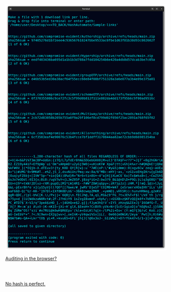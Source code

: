 <!---
Detect if file hosts changed something. Downloads from links in a file, saves
sha256sum of individual and 1 big hash of all, regardless of link order.
-->



<p align="center">
  <img src="https://raw.githubusercontent.com/compromise-evident/HashAutomate/main/Other/Terminal_6dc031728f353dc013b64f375f0dc865f29854b65b56084debfe3e7bd49bebd2.png">
</p>

[Auditing in the browser?](https://coliru.stacked-crooked.com/a/1b55a35c53b304a0)

<br>
<br>

[No hash is perfect.](https://github.com/compromise-evident/WhatNot/blob/main/Hash%20collision%20calculator.pdf)
